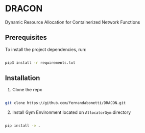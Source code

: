 # DRACON

Dynamic Resource Allocation for Containerized Network Functions


## Prerequisites

To install the project dependencies, run:

```sh

pip3 install -r requirements.txt

```

## Installation  

1. Clone the repo

```sh

git clone https://github.com/fernandabonetti/DRACON.git

```

2. Install Gym Environment located on `AllocatorGym` directory 

```sh

pip install -e .
```

  
  
 

  